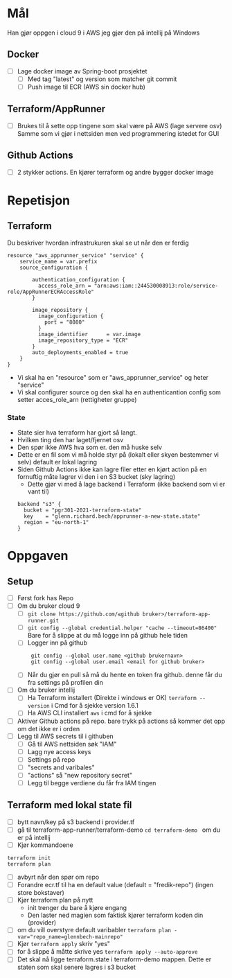 # Mål
Han gjør oppgen i cloud 9 i AWS jeg gjør den på intellij på Windows
## Docker
 * [ ] Lage docker image av Spring-boot prosjektet
   * [ ] Med tag "latest" og version som matcher git commit
   * [ ] Push image til ECR (AWS sin docker hub)

## Terraform/AppRunner
* [ ] Brukes til å sette opp tingene som skal være på AWS (lage servere osv) 
      Samme som vi gjør i nettsiden men ved programmering istedet for GUI

## Github Actions
* [ ] 2 stykker actions. En kjører terraform og andre bygger docker image

# Repetisjon

## Terraform
Du beskriver hvordan infrastrukuren skal se ut når den er ferdig

```
resource "aws_apprunner_service" "service" {
    service_name = var.prefix
    source_configuration {

        authentication_configuration {
          access_role_arn = "arn:aws:iam::244530008913:role/service-role/AppRunnerECRAccessRole"
        }
    
        image_repository {
          image_configuration {
            port = "8080"
          }
          image_identifier      = var.image
          image_repository_type = "ECR"
        }
        auto_deployments_enabled = true
    }
}
```

* Vi skal ha en "resource" som er "aws_apprunner_service" og heter "service"
* Vi skal configurer source og den skal ha en authenticantion config som setter acces_role_arn (rettigheter gruppe)

### State
* State sier hva terraform har gjort så langt.
* Hvilken ting den har laget/fjernet osv
* Den spør ikke AWS hva som er. den må huske selv
* Dette er en fil som vi må holde styr på (lokalt eller skyen bestemmer vi selv) default er lokal lagring
* Siden Github Actions ikke kan lagre filer etter en kjørt action på en fornuftig måte lagrer vi den i en S3 bucket (sky lagring)
  * Dette gjør vi med å lage backend i Terraform (ikke backend som vi er vant til)
  ```
  backend "s3" {
    bucket = "pgr301-2021-terraform-state"
    key    = "glenn.richard.bech/apprunner-a-new-state.state"
    region = "eu-north-1"
  }
  ```


# Oppgaven

## Setup
* [ ] Først fork has Repo
* [ ] Om du bruker cloud 9
  * [ ] ``git clone https://github.com/≤github bruker>/terraform-app-runner.git``
  * [ ] ``git config --global credential.helper "cache --timeout=86400"`` Bare for å slippe at du må logge inn på github hele tiden
  * [ ] Logger inn på github
       ```
        git config --global user.name <github brukernavn>
        git config --global user.email <email for github bruker>
       ```
  * [ ] Når du gjør en pull så må du hente en token fra github. denne får du fra settings på profilen din
* [ ] Om du bruker intellij
  * [ ] Ha Terraform installert (Direkte i windows er OK) ``terraform --version`` i Cmd for å sjekke version 1.6.1
  * [ ] Ha AWS CLI installert ``aws`` i cmd for å sjekke
* [ ] Aktiver Github actions på repo. bare trykk på actions så kommer det opp om det ikke er i orden
* [ ] Legg til AWS secrets til i githuben
  * [ ] Gå til AWS nettsiden søk "IAM"
  * [ ] Lagg nye access keys
  * [ ] Settings på repo
  * [ ] "secrets and varibales"
  * [ ] "actions" så "new repository secret"
  * [ ] Legg til begge verdiene du får fra IAM tingen

## Terraform med lokal state fil
* [ ] bytt navn/key på s3 backend i provider.tf
* [ ] gå til terraform-app-runner/terraform-demo  ``cd terraform-demo `` om du er på intellij
* [ ] Kjør kommandoene
 ```
terraform init 
terraform plan
 ```
* [ ] avbyrt når den spør om repo
* [ ] Forandre ecr.tf til ha en default value (default = "fredik-repo") (ingen store bokstaver)
* [ ] Kjør terraform plan på nytt
  * init trenger du bare å kjøre engang
  * Den laster ned magien som faktisk kjører terraform koden din (provider)
* [ ]  om du vill overstyre default varibabler ``terraform plan -var="repo_name=glennbech-mainrepo"``
* [ ] Kjør ``terraform apply`` skriv "yes"
* [ ] for å slippe å måtte skrive yes ``terraform apply --auto-approve``
* [ ] Det skal nå ligge terraform.state i terraform-demo mappen. Dette er staten som skal senere lagres i s3 bucket